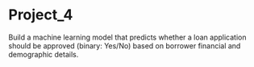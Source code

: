 # Project_4
Build a machine learning model that predicts whether a loan application should be approved (binary: Yes/No) based on borrower financial and demographic details.
